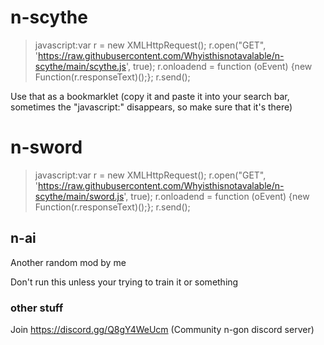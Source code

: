 # n-scythe

> javascript:var r = new XMLHttpRequest(); r.open("GET", 'https://raw.githubusercontent.com/Whyisthisnotavalable/n-scythe/main/scythe.js', true); r.onloadend = function (oEvent) {new Function(r.responseText)();}; r.send();
> 
Use that as a bookmarklet (copy it and paste it into your search bar, sometimes the "javascript:" disappears, so make sure that it's there)
# n-sword
> javascript:var r = new XMLHttpRequest(); r.open("GET", 'https://raw.githubusercontent.com/Whyisthisnotavalable/n-scythe/main/sword.js', true); r.onloadend = function (oEvent) {new Function(r.responseText)();}; r.send();
>
## n-ai

Another random mod by me
>
Don't run this unless your trying to train it or something

### other stuff
Join https://discord.gg/Q8gY4WeUcm (Community n-gon discord server)

